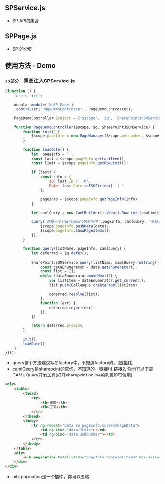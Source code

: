 ## SPService.js
- SP API的集合

## SPPage.js
- SP 的分页

## 使用方法 - Demo

### `Js部分` - 需要注入SPService.js

```js
(function () {
    'use strict';

    angular.module('NgSP.Page')
    .controller('PageDemoController', PageDemoController);

    PageDemoController.$inject = ['$scope', '$q', 'SharePointJSOMService'];

    function PageDemoController($scope, $q, SharePointJSOMService) {
        function init() {
            $scope.pageInfo = new PageManager($scope.pernumber, $scope.maxsize, loadData);
        }

        function loadDate() {
            let  pageInfo = '';
            const last = $scope.pageInfo.getLastItem();
            const limit = $scope.pageInfo.getRowLimit();

            if (last) {
                const info = {
                    ID: last.ID || '0',
                    Date: last.Date.toISOString() || ''
                };

                pageInfo = $scope.pageInfo.getPageInfo(info);
            }

            let camlQuery = new CamlBuilder().View().RowLimit(rowLimit).Query().Where().CounterField('ID').GreaterThan(0);

            query('这是一个sharepoint列表名字',pageInfo, camlQuery, '子站点url').then((data) => {
                $scope.pageInfo.pushData(data);
                $scope.pageInfo.showPageItems();
            });        
        }

        function query(listName, pageInfo, camlQuery) {
            let deferred = $q.defer();
            
            SharePointJSOMService.query(listName, camlQuery.ToString(), pageInfo, url, true).then((data) => {
                const dataEnumerator = data.getEnumerator();
                const list = [];
                while (dataEnumerator.moveNext()) {
                    var listItem = dataEnumerator.get_current();
                    list.push(Colleague.createFrom(listItem));

                    deferred.resolve(list);
                },
                function (err) {
                    deferred.reject(err);
                });
            })

            return deferred.promise;
        }

        init();
        loadDate();
    }
})();
```
* query这个方法建议写在factory中，不知道factory的，[[链接(1)](https://juejin.im/entry/56e786027db2a20052dc7356)
* camlQuery是sharepoint的查询，不知道的，[链接(1)](https://www.cnblogs.com/johnsonwong/archive/2011/02/27/1966008.html) 
[链接2](https://www.cnblogs.com/carysun/archive/2011/01/12/moss-caml.html),
你也可以下载CAML Query开发工具(打开sharepoint online的列表即可使用)

```html
<div>
    <table>
        <thead>
            <tr>
                <th>标题</th>
                <th>工号</th>
            </tr>
        </thead>
        <tbody>
            <tr ng-repeat="data in pageInfo.currentPageData">
                <td ng-bind="data.Title"></td>
                <td ng-bind="data.JobNumber"></td>
            </tr>
        </tbody>
    </table>
    <div>
        <uib-pagination total-items="pageInfo.bigTotalItems" max-size="pageInfo.maxsize" ng-model="pageInfo.bigCurrentPage" previous-text="&lt;" next-text="&gt;" items-per-page="pageInfo.pernumber" boundary-link-numbers="true" rotate="false" ng-change="pageInfo.showPageItems()"></uib-pagination>
    </div>
</div>
```
* uib-pagination是一个插件，你可以忽略